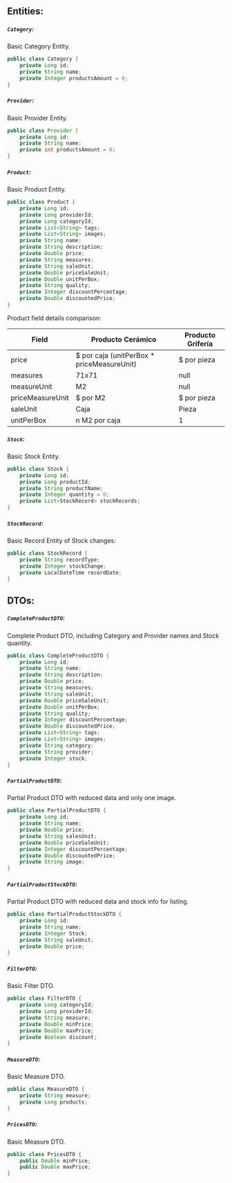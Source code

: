 ## Entities:
##### `Category`:
Basic Category Entity.
```java
public class Category {  
    private Long id;  
    private String name;  
    private Integer productsAmount = 0;   
}
```
##### `Provider`:
Basic Provider Entity.
```java
public class Provider {  
    private Long id;  
    private String name;  
    private int productsAmount = 0;       
}
```
##### `Product`:
Basic Product Entity.
```java
public class Product {  
    private Long id;  
    private Long providerId;  
    private Long categoryId;  
    private List<String> tags;  
    private List<String> images;  
    private String name;  
    private String description;  
    private Double price;  
    private String measures;  
    private String saleUnit;  
    private Double priceSaleUnit;  
    private Double unitPerBox;  
    private String quality;  
    private Integer discountPercentage;  
    private Double discountedPrice;  
}
```
Product field details comparison:

| Field            | Producto Cerámico                          | Producto Grifería |
| ---------------- | ------------------------------------------ | ----------------- |
| price            | $ por caja (unitPerBox * priceMeasureUnit) | $ por pieza       |
| measures         | 71x71                                      | null              |
| measureUnit      | M2                                         | null              |
| priceMeasureUnit | $ por M2                                   | $ por pieza       |
| saleUnit         | Caja                                       | Pieza             |
| unitPerBox       | n M2 por caja                              | 1                 |

##### `Stock`:
Basic Stock Entity.
```java
public class Stock {  
    private Long id;  
    private Long productId;  
    private String productName;  
    private Integer quantity = 0;  
    private List<StockRecord> stockRecords;  
}
```
##### `StockRecord`:
Basic Record Entity of Stock changes:
```java
public class StockRecord {  
    private String recordType;  
    private Integer stockChange;  
    private LocalDateTime recordDate;  
}
```
## DTOs:
##### `CompleteProductDTO`:
Complete Product DTO, including Category and Provider names and Stock quantity.
```java
public class CompleteProductDTO {  
	private Long id;  
	private String name;  
	private String description;  
	private Double price;  
	private String measures;  
	private String saleUnit;  
	private Double priceSaleUnit;  
	private Double unitPerBox;  
	private String quality;  
	private Integer discountPercentage;  
	private Double discountedPrice;  
	private List<String> tags;  
	private List<String> images;  
	private String category;  
	private String provider;  
	private Integer stock;    
}
```
##### `PartialProductDTO`:
Partial Product DTO with reduced data and only one image.
```java
public class PartialProductDTO {  
    private Long id;  
    private String name;  
    private Double price;  
    private String salesUnit;  
    private Double priceSaleUnit;  
    private Integer discountPercentage;  
    private Double discountedPrice;  
    private String image;       
}
```
##### `PartialProductStockDTO`:
Partial Product DTO with reduced data and stock info for listing.
```java
public class PartialProductStockDTO {  
    private Long id;  
    private String name;  
    private Integer Stock;  
    private String saleUnit;  
    private Double price;   
}
```
##### `FilterDTO`:
Basic Filter DTO.
```java
public class FilterDTO {  
    private Long categoryId;  
    private Long providerId;  
    private String measure;  
    private Double minPrice;  
    private Double maxPrice;  
    private Boolean discount;  
}
```
##### `MeasureDTO`:
Basic Measure DTO.
```java
public class MeasureDTO {  
    private String measure;  
    private Long products;       
}
```
##### `PricesDTO`:
Basic Measure DTO.
```java
public class PricesDTO {  
    public Double minPrice;  
    public Double maxPrice;       
}
```
